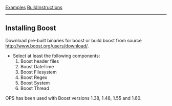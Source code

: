 [Examples](SimpleCpp.md) [BuildInstructions](BuildInstructions.md)

---

## Installing Boost ##
Download pre-built binaries for boost or build boost from source  http://www.boost.org/users/download/.

  * Select at least the following components:
    1. Boost header files
    1. Boost DateTime
    1. Boost Filesystem
    1. Boost Regex
    1. Boost System
    1. Boost Thread

OPS has been used with Boost versions 1.38, 1.48, 1.55 and 1.60.
